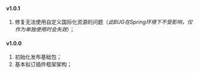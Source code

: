 #### v1.0.1

1. 修复无法使用自定义国际化资源的问题（*此BUG在Spring环境下不受影响，仅作为单独使用时会失效*）；

#### v1.0.0

1. 初始化发布基础包；
2. 基本拟订插件框架架构；

